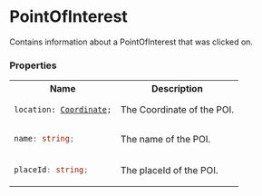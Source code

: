 # PointOfInterest

Contains information about a PointOfInterest that was clicked on.

### Properties

<table>
<tr>
<th>
  Name
</th>
<th>
  Description
</th>
</tr>
<tr>
<td>
  <pre><code>location: <a href="./Coordinate.md">Coordinate</a>;</code></pre>
</td>
<td>
  The Coordinate of the POI.
</td>
</tr>
<tr>
<td>

  ```typescript
  name: string;
  ```
</td>
<td>
  The name of the POI.
</td>
</tr>
<tr>
<td>

  ```typescript
  placeId: string;
  ```
</td>
<td>
  The placeId of the POI.
</td>
</tr>
</table>